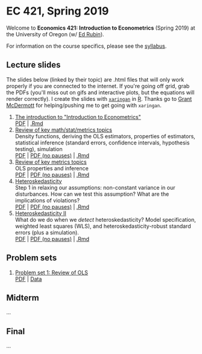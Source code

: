 # EC 421, Spring 2019

Welcome to **Economics 421: Introduction to Econometrics** (Spring 2019) at the University of Oregon (w/ [Ed Rubin](https://edrub.in)).

For information on the course specifics, please see the [syllabus](https://raw.githack.com/edrubin/EC421S19/master/Syllabus/syllabus.pdf).

## Lecture slides

The slides below (linked by their topic) are .html files that will only work properly if you are connected to the internet. If you're going off grid, grab the PDFs (you'll miss out on gifs and interactive plots, but the equations will render correctly). I create the slides with [`xaringan`](https://github.com/yihui/xaringan/wiki) in [R](cran.r-project.org). Thanks go to [Grant McDermott](grantmcdermott.com/) for helping/pushing me to get going with `xaringan`.

1. [The introduction to "Introduction to Econometrics"](https://raw.githack.com/edrubin/EC421S19/master/LectureNotes/01Intro/01_intro.html) <br> [PDF](https://raw.githack.com/edrubin/EC421S19/master/LectureNotes/01Intro/01_intro.pdf) | [.Rmd](https://github.com/edrubin/EC421S19/blob/master/LectureNotes/01Intro/01_intro.Rmd)
2. [Review of key math/stat/metrics topics](https://raw.githack.com/edrubin/EC421S19/master/LectureNotes/02Review/02_review.html)<br>Density functions, deriving the OLS estimators, properties of estimators, statistical inference (standard errors, confidence intervals, hypothesis testing), simulation <br>[PDF](https://raw.githack.com/edrubin/EC421S19/master/LectureNotes/02Review/02_review.pdf) | [PDF (no pauses)](https://raw.githack.com/edrubin/EC421S19/master/LectureNotes/02Review/02_review_NoPause.pdf) | [.Rmd](https://github.com/edrubin/EC421S19/blob/master/LectureNotes/02Review/02_review.Rmd)
3. [Review of key metrics topics](https://raw.githack.com/edrubin/EC421S19/master/LectureNotes/03Review/03_review.html)<br>OLS properties and inference<br> [PDF](https://raw.githack.com/edrubin/EC421S19/master/LectureNotes/03Review/03_review.pdf) | [PDF (no pauses)](https://raw.githack.com/edrubin/EC421S19/master/LectureNotes/03Review/03_review_NoPause.pdf) | [.Rmd](https://github.com/edrubin/EC421S19/blob/master/LectureNotes/03Review/03_review.Rmd)
4. [Heteroskedasticity](https://raw.githack.com/edrubin/EC421S19/master/LectureNotes/04Heteroskedasticity/04_heteroskedasticity.html)<br> Step 1 in relaxing our assumptions: non-constant variance in our disturbances. How can we test this assumption? What are the implications of violations? <br> [PDF](https://raw.githack.com/edrubin/EC421S19/master/LectureNotes/04Heteroskedasticity/04_heteroskedasticity.pdf) | [PDF (no pauses)](https://raw.githack.com/edrubin/EC421S19/master/LectureNotes/04Heteroskedasticity/04_heteroskedasticity_NoPause.pdf) | [.Rmd](https://github.com/edrubin/EC421S19/blob/master/LectureNotes/04Heteroskedasticity/04_heteroskedasticity.Rmd)
5. [Heteroskedasticity II](https://raw.githack.com/edrubin/EC421S19/master/LectureNotes/05Heteroskedasticity/05_heteroskedasticity.html)<br> What do we do when we *detect* heteroskedasticity? Model specification, weighted least squares (WLS), and heteroskedasticity-robust standard errors (plus a simulation). <br> [PDF](https://raw.githack.com/edrubin/EC421S19/master/LectureNotes/05Heteroskedasticity/05_heteroskedasticity.pdf) | [PDF (no pauses)](https://raw.githack.com/edrubin/EC421S19/master/LectureNotes/05Heteroskedasticity/05_heteroskedasticity_NoPause.pdf) | [.Rmd](https://github.com/edrubin/EC421S19/blob/master/LectureNotes/05Heteroskedasticity/05_heteroskedasticity.Rmd)

## Problem sets

1. [Problem set 1: Review of OLS](https://raw.githack.com/edrubin/EC421S19/master/ProblemSets/PS01/ps01.html) <br> [PDF](https://raw.githack.com/edrubin/EC421S19/master/ProblemSets/PS01/ps01.pdf) | [Data](https://raw.githack.com/edrubin/EC421S19/master/ProblemSets/PS01/ps01_data.csv)

## Midterm

...

## Final

...
